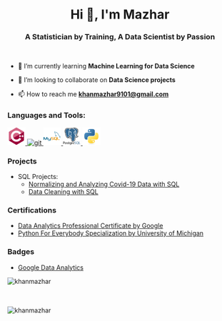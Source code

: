 <h1 align="center">Hi 👋, I'm Mazhar</h1>
<h3 align="center">A Statistician by Training, A Data Scientist by Passion</h3>

<p align="left"> <a href="https://twitter.com/" target="blank"><img src="https://img.shields.io/twitter/follow/?logo=twitter&style=for-the-badge" alt="" /></a> </p>

- 🌱 I’m currently learning **Machine Learning for Data Science**

- 👯 I’m looking to collaborate on **Data Science projects**

- 📫 How to reach me **khanmazhar9101@gmail.com**


<h3 align="left">Languages and Tools:</h3>
<p align="left"> <a href="https://www.w3schools.com/cpp/" target="_blank"> <img src="https://raw.githubusercontent.com/devicons/devicon/master/icons/cplusplus/cplusplus-original.svg" alt="cplusplus" width="40" height="40"/> </a> <a href="https://git-scm.com/" target="_blank"> <img src="https://www.vectorlogo.zone/logos/git-scm/git-scm-icon.svg" alt="git" width="40" height="40"/> </a> <a href="https://www.mysql.com/" target="_blank"> <img src="https://raw.githubusercontent.com/devicons/devicon/master/icons/mysql/mysql-original-wordmark.svg" alt="mysql" width="40" height="40"/> </a> <a href="https://www.postgresql.org" target="_blank"> <img src="https://raw.githubusercontent.com/devicons/devicon/master/icons/postgresql/postgresql-original-wordmark.svg" alt="postgresql" width="40" height="40"/> </a> <a href="https://www.python.org" target="_blank"> <img src="https://raw.githubusercontent.com/devicons/devicon/master/icons/python/python-original.svg" alt="python" width="40" height="40"/> </a> </p>

### Projects
- SQL Projects:
  - [Normalizing and Analyzing Covid-19 Data with SQL](https://github.com/khanmazhar/Normalizing-and-Analyzing-Covid-19-Data-with-SQL)
  - [Data Cleaning with SQL](https://github.com/khanmazhar/data-cleaning-with-sql)
### Certifications
- [Data Analytics Professional Certificate by Google](https://coursera.org/share/d70897d3469ed3ed51a8265c47a79147)
- [Python For Everybody Specialization by University of Michigan](https://coursera.org/share/bba9b363783960b305b8ed78ea7c1636)

### Badges
- [Google Data Analytics](https://www.credly.com/badges/4ff94946-8844-4c50-a15b-74440497f9ef/public_url)


<img align="left" src="https://github-readme-stats.vercel.app/api?username=khanmazhar&show_icons=true&locale=en" alt="khanmazhar" /><br><br><br>

<p><img align="left" src="https://github-readme-streak-stats.herokuapp.com/?user=khanmazhar&" alt="khanmazhar" /></p>


<!--
**khanmazhar/khanmazhar** is a ✨ _special_ ✨ repository because its `README.md` (this file) appears on your GitHub profile.

Here are some ideas to get you started:

- 🔭 I’m currently working on ...
- 🌱 I’m currently learning ...
- 👯 I’m looking to collaborate on ...
- 🤔 I’m looking for help with ...
- 💬 Ask me about ...
- 📫 How to reach me: ...
- 😄 Pronouns: ...
- ⚡ Fun fact: ...
-->
